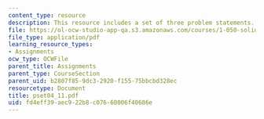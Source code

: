 ```yaml
---
content_type: resource
description: This resource includes a set of three problem statements.
file: https://ol-ocw-studio-app-qa.s3.amazonaws.com/courses/1-050-solid-mechanics-fall-2004/fd4eff39aec922b8c07660006f40686e_pset04_11.pdf
file_type: application/pdf
learning_resource_types:
- Assignments
ocw_type: OCWFile
parent_title: Assignments
parent_type: CourseSection
parent_uid: b2807f85-9dc3-2920-f155-75bbcbd328ec
resourcetype: Document
title: pset04_11.pdf
uid: fd4eff39-aec9-22b8-c076-60006f40686e
---
```

